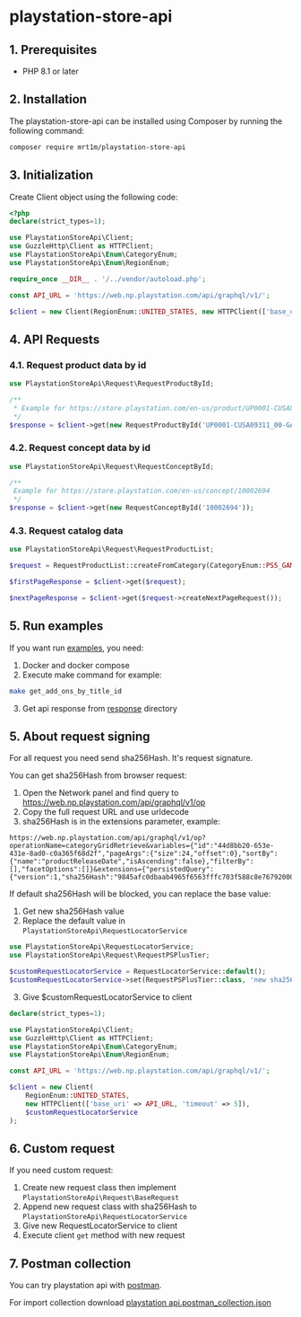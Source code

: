 # playstation-store-api

## 1. Prerequisites

* PHP 8.1 or later

## 2. Installation

The playstation-store-api can be installed using Composer by running the following command:

```sh
composer require mrt1m/playstation-store-api
```

## 3. Initialization

Create Client object using the following code:

```php
<?php
declare(strict_types=1);

use PlaystationStoreApi\Client;
use GuzzleHttp\Client as HTTPClient;
use PlaystationStoreApi\Enum\CategoryEnum;
use PlaystationStoreApi\Enum\RegionEnum;

require_once __DIR__ . '/../vendor/autoload.php';

const API_URL = 'https://web.np.playstation.com/api/graphql/v1/';

$client = new Client(RegionEnum::UNITED_STATES, new HTTPClient(['base_uri' => API_URL, 'timeout' => 5]));
```

## 4. API Requests

### 4.1. Request product data by id

```php
use PlaystationStoreApi\Request\RequestProductById;

/**
 * Example for https://store.playstation.com/en-us/product/UP0001-CUSA09311_00-GAME000000000000
 */
$response = $client->get(new RequestProductById('UP0001-CUSA09311_00-GAME000000000000'));
```

### 4.2. Request concept data by id

```php
use PlaystationStoreApi\Request\RequestConceptById;

/**
 Example for https://store.playstation.com/en-us/concept/10002694
 */
$response = $client->get(new RequestConceptById('10002694'));
```

### 4.3. Request catalog data

```php
use PlaystationStoreApi\Request\RequestProductList;

$request = RequestProductList::createFromCategory(CategoryEnum::PS5_GAMES);

$firstPageResponse = $client->get($request);

$nextPageResponse = $client->get($request->createNextPageRequest());
```

## 5. Run examples

If you want run [examples](./examples), you need:
1) Docker and docker compose
2) Execute make command for example:
```bash
make get_add_ons_by_title_id
```
3) Get api response from [response](./response) directory

## 5. About request signing

For all request you need send sha256Hash. It's request signature.

You can get sha256Hash from browser request:
1) Open the Network panel and find query to https://web.np.playstation.com/api/graphql/v1/op
2) Copy the full request URL and use urldecode
3) sha256Hash is in the extensions parameter, example:

```
https://web.np.playstation.com/api/graphql/v1/op?operationName=categoryGridRetrieve&variables={"id":"44d8bb20-653e-431e-8ad0-c0a365f68d2f","pageArgs":{"size":24,"offset":0},"sortBy":{"name":"productReleaseDate","isAscending":false},"filterBy":[],"facetOptions":[]}&extensions={"persistedQuery":{"version":1,"sha256Hash":"9845afc0dbaab4965f6563fffc703f588c8e76792000e8610843b8d3ee9c4c09"}}
```
If default sha256Hash will be blocked, you can replace the base value:
1) Get new sha256Hash value
2) Replace the default value in ``PlaystationStoreApi\RequestLocatorService``
```php
use PlaystationStoreApi\RequestLocatorService;
use PlaystationStoreApi\Request\RequestPSPlusTier;

$customRequestLocatorService = RequestLocatorService::default();
$customRequestLocatorService->set(RequestPSPlusTier::class, 'new sha256Hash value')
```
3) Give $customRequestLocatorService to client
```php
declare(strict_types=1);

use PlaystationStoreApi\Client;
use GuzzleHttp\Client as HTTPClient;
use PlaystationStoreApi\Enum\CategoryEnum;
use PlaystationStoreApi\Enum\RegionEnum;

const API_URL = 'https://web.np.playstation.com/api/graphql/v1/';

$client = new Client(
    RegionEnum::UNITED_STATES, 
    new HTTPClient(['base_uri' => API_URL, 'timeout' => 5]), 
    $customRequestLocatorService
);
```

## 6. Custom request

If you need custom request:
1) Create new request class then implement ``PlaystationStoreApi\Request\BaseRequest``
2) Append new request class with sha256Hash to ``PlaystationStoreApi\RequestLocatorService``
3) Give new RequestLocatorService to client
4) Execute client ``get`` method with new request

## 7. Postman collection

You can try playstation api with [postman](https://www.postman.com/).

For import collection download [playstation api.postman_collection.json](./postman_collection/playstation%20api.postman_collection.json)
